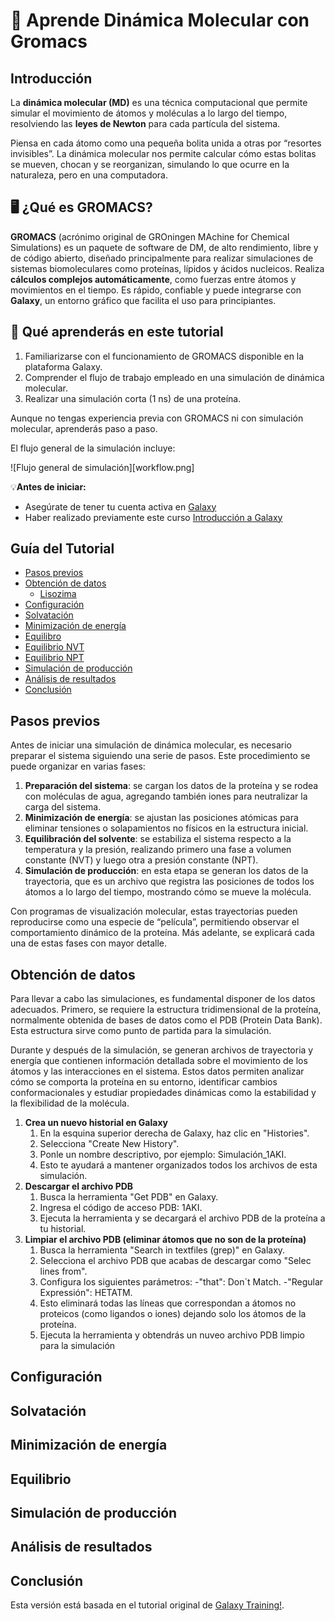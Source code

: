 # 🧬 Aprende Dinámica Molecular con Gromacs
## Introducción
La **dinámica molecular (MD)** es una técnica computacional que permite simular el movimiento de átomos y moléculas a lo largo del tiempo, resolviendo las **leyes de Newton** para cada partícula del sistema.  

Piensa en cada átomo como una pequeña bolita unida a otras por “resortes invisibles”. La dinámica molecular nos permite calcular cómo estas bolitas se mueven, chocan y se reorganizan, simulando lo que ocurre en la naturaleza, pero en una computadora.

## 🖥️ ¿Qué es GROMACS?
**GROMACS** (acrónimo original de GROningen MAchine for Chemical Simulations) es un paquete de software de DM, de alto rendimiento, libre y de código abierto, diseñado principalmente para realizar simulaciones de sistemas biomoleculares como proteínas, lípidos y ácidos nucleicos. Realiza **cálculos complejos automáticamente**, como fuerzas entre átomos y movimientos en el tiempo. Es rápido, confiable y puede integrarse con **Galaxy**, un entorno gráfico que facilita el uso para principiantes.  

## 🎯 Qué aprenderás en este tutorial
1. Familiarizarse con el funcionamiento de GROMACS disponible en la plataforma Galaxy. 
2. Comprender el flujo de trabajo empleado en una simulación de dinámica molecular.
3. Realizar una simulación corta (1 ns) de una proteína.

Aunque no tengas experiencia previa con GROMACS ni con simulación molecular, aprenderás paso a paso.

El flujo general de la simulación incluye:

![Flujo general de simulación][workflow.png]


💡**Antes de iniciar:**  
- Asegúrate de tener tu cuenta activa en [Galaxy](https://usegalaxy.org/)
- Haber realizado previamente este curso [Introducción a Galaxy](https://training.galaxyproject.org/training-material/topics/introduction/)

## Guía del Tutorial

- [Pasos previos](#pasos-previos)
- [Obtención de datos](#obtención-de-datos)
  - [Lisozima](#lisozima)
- [Configuración](#configuración)
- [Solvatación](#solvatación)
- [Minimización de energía](#minimización-de-energía)
- [Equilibro](#equilibro)
-  [Equilibrio NVT](#equilibrio-NVT)
-  [Equilibrio NPT](#equilibrio-NPT)
- [Simulación de producción](#simulación-de-producción)
- [Análisis de resultados](#análisis-de-resultados)
- [Conclusión](#conclusión)

## Pasos previos
Antes de iniciar una simulación de dinámica molecular, es necesario preparar el sistema siguiendo una serie de pasos. Este procedimiento se puede organizar en varias fases:
1. **Preparación del sistema**: se cargan los datos de la proteína y se rodea con moléculas de agua, agregando también iones para neutralizar la carga del sistema.
2. **Minimización de energía**: se ajustan las posiciones atómicas para eliminar tensiones o solapamientos no físicos en la estructura inicial.
3. **Equilibración del solvente**: se estabiliza el sistema respecto a la temperatura y la presión, realizando primero una fase a volumen constante (NVT) y luego otra a presión constante (NPT).
4. **Simulación de producción**: en esta etapa se generan los datos de la trayectoria, que es un archivo que registra las posiciones de todos los átomos a lo largo del tiempo, mostrando cómo se mueve la molécula. 

Con programas de visualización molecular, estas trayectorias pueden reproducirse como una especie de “película”, permitiendo observar el comportamiento dinámico de la proteína. Más adelante, se explicará cada una de estas fases con mayor detalle.


## Obtención de datos
Para llevar a cabo las simulaciones, es fundamental disponer de los datos adecuados. Primero, se requiere la estructura tridimensional de la proteína, normalmente obtenida de bases de datos como el PDB (Protein Data Bank). Esta estructura sirve como punto de partida para la simulación.

Durante y después de la simulación, se generan archivos de trayectoria y energía que contienen información detallada sobre el movimiento de los átomos y las interacciones en el sistema. Estos datos permiten analizar cómo se comporta la proteína en su entorno, identificar cambios conformacionales y estudiar propiedades dinámicas como la estabilidad y la flexibilidad de la molécula.

1. **Crea un nuevo historial en Galaxy**
   1. En la esquina superior derecha de Galaxy, haz clic en "Histories".
   2. Selecciona "Create New History".
   3. Ponle un nombre descriptivo, por ejemplo: Simulación_1AKI.
   4. Esto te ayudará a mantener organizados todos los archivos de esta simulación.
2. **Descargar el archivo PDB**
   1. Busca la herramienta "Get PDB" en Galaxy.
   2. Ingresa el código de acceso PDB: 1AKI.
   3. Ejecuta la herramienta y se decargará el archivo PDB de la proteína a tu historial.
3. **Limpiar el archivo PDB (eliminar átomos que no son de la proteína)**   
   1. Busca la herramienta "Search in textfiles (grep)" en Galaxy.
   2. Selecciona el archivo PDB que acabas de descargar como "Selec lines from".
   3. Configura los siguientes parámetros:
      -"that": Don´t Match.
      -"Regular Expressión": HETATM.
   4. Esto eliminará todas las líneas que correspondan a átomos no proteicos (como ligandos o iones) dejando solo los átomos de la proteína.
   5. Ejecuta la herramienta y obtendrás un nuveo archivo PDB limpio para la simulación

 
     

## Configuración

## Solvatación

## Minimización de energía

## Equilibrio

## Simulación de producción

## Análisis de resultados

## Conclusión



Esta versión está basada en el tutorial original de [Galaxy Training!](https://training.galaxyproject.org/training-material/topics/computational-chemistry/tutorials/md-simulation-gromacs/tutorial.html).

